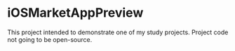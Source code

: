 # iOSMarketAppPreview
This project intended to demonstrate one of my study projects. Project code not going to be open-source. 
